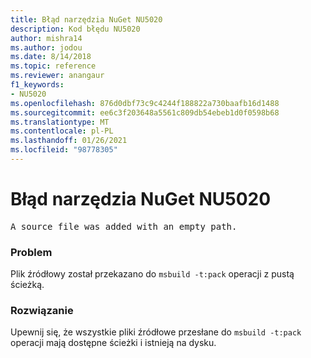 ```yaml
---
title: Błąd narzędzia NuGet NU5020
description: Kod błędu NU5020
author: mishra14
ms.author: jodou
ms.date: 8/14/2018
ms.topic: reference
ms.reviewer: anangaur
f1_keywords:
- NU5020
ms.openlocfilehash: 876d0dbf73c9c4244f188822a730baafb16d1488
ms.sourcegitcommit: ee6c3f203648a5561c809db54ebeb1d0f0598b68
ms.translationtype: MT
ms.contentlocale: pl-PL
ms.lasthandoff: 01/26/2021
ms.locfileid: "98778305"
---
```

# <a name="nuget-error-nu5020"></a>Błąd narzędzia NuGet NU5020
<pre>A source file was added with an empty path.</pre>

### <a name="issue"></a>Problem

Plik źródłowy został przekazano do `msbuild -t:pack` operacji z pustą ścieżką.


### <a name="solution"></a>Rozwiązanie

Upewnij się, że wszystkie pliki źródłowe przesłane do `msbuild -t:pack` operacji mają dostępne ścieżki i istnieją na dysku.

